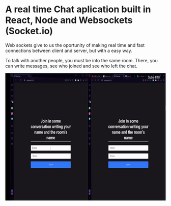
# A real time Chat aplication built in React, Node and Websockets (Socket.io)

Web sockets give to us the oportunity of making real time and fast connections between client and server, but with a
easy way.

To talk with another people, you must be into the same room. There, you can write messages, see who joined and see who left the chat.

<img src="./demo/demo.gif" style="width: 800px; height: 400px"/>


